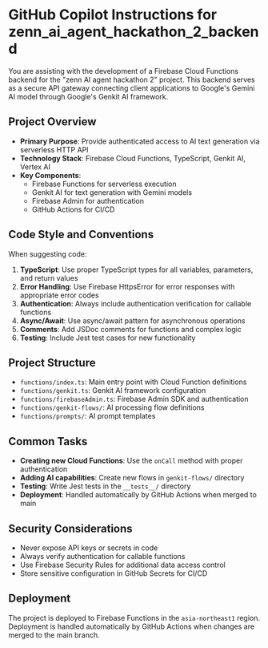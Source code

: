 # GitHub Copilot Instructions for zenn_ai_agent_hackathon_2_backend

You are assisting with the development of a Firebase Cloud Functions backend for the "zenn AI agent hackathon 2" project. This backend serves as a secure API gateway connecting client applications to Google's Gemini AI model through Google's Genkit AI framework.

## Project Overview

- **Primary Purpose**: Provide authenticated access to AI text generation via serverless HTTP API
- **Technology Stack**: Firebase Cloud Functions, TypeScript, Genkit AI, Vertex AI
- **Key Components**:
  - Firebase Functions for serverless execution
  - Genkit AI for text generation with Gemini models
  - Firebase Admin for authentication
  - GitHub Actions for CI/CD

## Code Style and Conventions

When suggesting code:

1. **TypeScript**: Use proper TypeScript types for all variables, parameters, and return values
2. **Error Handling**: Use Firebase HttpsError for error responses with appropriate error codes
3. **Authentication**: Always include authentication verification for callable functions
4. **Async/Await**: Use async/await pattern for asynchronous operations
5. **Comments**: Add JSDoc comments for functions and complex logic
6. **Testing**: Include Jest test cases for new functionality

## Project Structure

- `functions/index.ts`: Main entry point with Cloud Function definitions
- `functions/genkit.ts`: Genkit AI framework configuration
- `functions/firebaseAdmin.ts`: Firebase Admin SDK and authentication
- `functions/genkit-flows/`: AI processing flow definitions
- `functions/prompts/`: AI prompt templates

## Common Tasks

- **Creating new Cloud Functions**: Use the `onCall` method with proper authentication
- **Adding AI capabilities**: Create new flows in `genkit-flows/` directory
- **Testing**: Write Jest tests in the `__tests__/` directory
- **Deployment**: Handled automatically by GitHub Actions when merged to main

## Security Considerations

- Never expose API keys or secrets in code
- Always verify authentication for callable functions
- Use Firebase Security Rules for additional data access control
- Store sensitive configuration in GitHub Secrets for CI/CD

## Deployment

The project is deployed to Firebase Functions in the `asia-northeast1` region. Deployment is handled automatically by GitHub Actions when changes are merged to the main branch.

